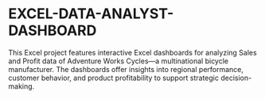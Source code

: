 # EXCEL-DATA-ANALYST-DASHBOARD
This Excel project features interactive Excel dashboards for analyzing Sales and Profit data of Adventure Works Cycles—a multinational bicycle manufacturer. The dashboards offer insights into regional performance, customer behavior, and product profitability to support strategic decision-making.
